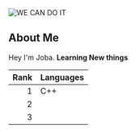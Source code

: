 <picture>
 <source media="(prefers-color-scheme: dark)" srcset="https://octodex.github.com/images/privateinvestocat.jpg">
 <source media="(prefers-color-scheme: light)" srcset="https://octodex.github.com/images/gangnamtocat.png">
 <img alt="WE CAN DO IT" src="https://octodex.github.com/images/mona-the-rivetertocat.png">
</picture>

## About Me

Hey I'm Joba. **Learning New things**

| Rank | Languages |
|-----:|-----------|
|     1|       C++   |
|     2|               |
|     3|               |

<!--
**simplyjoba/SimplyJoba** is a ✨ _special_ ✨ repository because its `README.md` (this file) appears on your GitHub profile.

Here are some ideas to get you started:

- 🔭 I’m currently working on ...
- 🌱 I’m currently learning ...
- 👯 I’m looking to collaborate on ...
- 🤔 I’m looking for help with ...
- 💬 Ask me about ...
- 📫 How to reach me: ...
- 😄 Pronouns: ...
- ⚡ Fun fact: ...
-->
